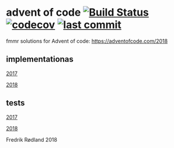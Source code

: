 # advent of code      [![Build Status](https://travis-ci.com/fmmr/advent.svg?branch=master)](https://travis-ci.com/fmmr/advent)   [![codecov](https://codecov.io/gh/fmmr/advent/branch/master/graph/badge.svg)](https://codecov.io/gh/fmmr/advent)  [![last commit](https://img.shields.io/github/last-commit/fmmr/advent.svg)](https://github.com/fmmr/advent)


fmmr solutions for Advent of code: https://adventofcode.com/2018

## implementationas
[2017](https://github.com/fmmr/advent/tree/master/src/main/kotlin/no/rodland/advent_2017)

[2018](https://github.com/fmmr/advent/tree/master/src/main/kotlin/no/rodland/advent_2018)

## tests
[2017](https://github.com/fmmr/advent/tree/master/src/test/kotlin/no/rodland/advent_2017)

[2018](https://github.com/fmmr/advent/tree/master/src/test/kotlin/no/rodland/advent_2018)



Fredrik Rødland 2018
